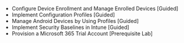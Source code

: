 - Configure Device Enrollment and Manage Enrolled Devices [Guided]
- Implement Configuration Profiles [Guided]
- Manage Android Devices by Using Profiles [Guided]
- Implement Security Baselines in Intune [Guided]
- Provision a Microsoft 365 Trial Account [Prerequisite Lab]
